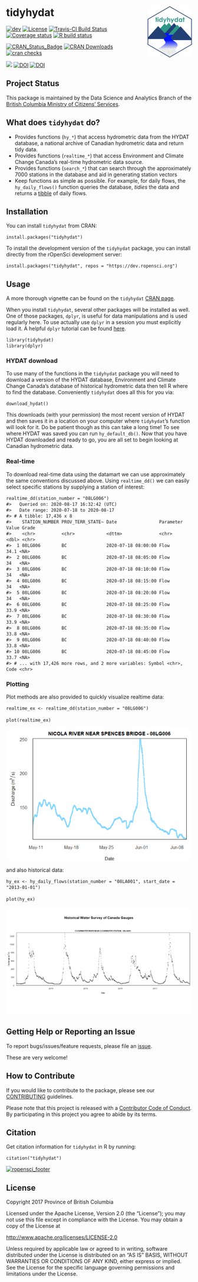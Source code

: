 <!-- README.md is generated from README.Rmd. Please edit that file -->

tidyhydat <img src="man/figures/tidyhydat.png" align="right" />
===============================================================

[![dev](https://assets.bcdevexchange.org/images/badges/delivery.svg)](https://github.com/BCDevExchange/assets/blob/master/README.md)
[![License](https://img.shields.io/badge/License-Apache%202.0-blue.svg)](https://opensource.org/licenses/Apache-2.0)
[![Travis-CI Build
Status](http://travis-ci.org/ropensci/tidyhydat.svg?branch=master)](https://travis-ci.org/ropensci/tidyhydat)
[![Coverage
status](https://codecov.io/gh/ropensci/tidyhydat/branch/master/graph/badge.svg)](https://codecov.io/github/ropensci/tidyhydat?branch=master)
[![R build
status](https://github.com/ropensci/tidyhydat/workflows/R-CMD-check/badge.svg)](https://github.com/ropensci/tidyhydat/actions)

[![CRAN\_Status\_Badge](https://www.r-pkg.org/badges/version/tidyhydat)](https://cran.r-project.org/package=tidyhydat)
[![CRAN
Downloads](https://cranlogs.r-pkg.org/badges/tidyhydat?color=brightgreen)](https://CRAN.R-project.org/package=tidyhydat)
[![cran
checks](https://cranchecks.info/badges/worst/tidyhydat)](https://cran.r-project.org/web/checks/check_results_tidyhydat.html)

[![](http://badges.ropensci.org/152_status.svg)](https://github.com/ropensci/onboarding/issues/152)
[![DOI](http://joss.theoj.org/papers/10.21105/joss.00511/status.svg)](https://doi.org/10.21105/joss.00511)
[![DOI](https://zenodo.org/badge/100978874.svg)](https://zenodo.org/badge/latestdoi/100978874)

Project Status
--------------

This package is maintained by the Data Science and Analytics Branch of
the [British Columbia Ministry of Citizens’
Services](https://www2.gov.bc.ca/gov/content/governments/organizational-structure/ministries-organizations/ministries/citizens-services).

What does `tidyhydat` do?
-------------------------

-   Provides functions (`hy_*`) that access hydrometric data from the
    HYDAT database, a national archive of Canadian hydrometric data and
    return tidy data.
-   Provides functions (`realtime_*`) that access Environment and
    Climate Change Canada’s real-time hydrometric data source.
-   Provides functions (`search_*`) that can search through the
    approximately 7000 stations in the database and aid in generating
    station vectors
-   Keep functions as simple as possible. For example, for daily flows,
    the `hy_daily_flows()` function queries the database, *tidies* the
    data and returns a [tibble](http://tibble.tidyverse.org/) of daily
    flows.

Installation
------------

You can install `tidyhydat` from CRAN:

    install.packages("tidyhydat")

To install the development version of the `tidyhydat` package, you can
install directly from the rOpenSci development server:

    install.packages("tidyhydat", repos = "https://dev.ropensci.org")

Usage
-----

A more thorough vignette can be found on the `tidyhydat` [CRAN
page](https://cran.r-project.org/package=tidyhydat/vignettes/tidyhydat_an_introduction.html).

When you install `tidyhydat`, several other packages will be installed
as well. One of those packages, `dplyr`, is useful for data
manipulations and is used regularly here. To use actually use `dplyr` in
a session you must explicitly load it. A helpful `dplyr` tutorial can be
found
[here](https://cran.r-project.org/package=dplyr/vignettes/dplyr.html).

    library(tidyhydat)
    library(dplyr)

### HYDAT download

To use many of the functions in the `tidyhydat` package you will need to
download a version of the HYDAT database, Environment and Climate Change
Canada’s database of historical hydrometric data then tell R where to
find the database. Conveniently `tidyhydat` does all this for you via:

    download_hydat()

This downloads (with your permission) the most recent version of HYDAT
and then saves it in a location on your computer where `tidyhydat`’s
function will look for it. Do be patient though as this can take a long
time! To see where HYDAT was saved you can run `hy_default_db()`. Now
that you have HYDAT downloaded and ready to go, you are all set to begin
looking at Canadian hydrometric data.

### Real-time

To download real-time data using the datamart we can use approximately
the same conventions discussed above. Using `realtime_dd()` we can
easily select specific stations by supplying a station of interest:

    realtime_dd(station_number = "08LG006")
    #>   Queried on: 2020-08-17 16:32:42 (UTC)
    #>   Date range: 2020-07-18 to 2020-08-17 
    #> # A tibble: 17,436 x 8
    #>    STATION_NUMBER PROV_TERR_STATE~ Date                Parameter Value Grade
    #>    <chr>          <chr>            <dttm>              <chr>     <dbl> <chr>
    #>  1 08LG006        BC               2020-07-18 08:00:00 Flow       34.1 <NA> 
    #>  2 08LG006        BC               2020-07-18 08:05:00 Flow       34   <NA> 
    #>  3 08LG006        BC               2020-07-18 08:10:00 Flow       34   <NA> 
    #>  4 08LG006        BC               2020-07-18 08:15:00 Flow       34   <NA> 
    #>  5 08LG006        BC               2020-07-18 08:20:00 Flow       34   <NA> 
    #>  6 08LG006        BC               2020-07-18 08:25:00 Flow       33.9 <NA> 
    #>  7 08LG006        BC               2020-07-18 08:30:00 Flow       33.9 <NA> 
    #>  8 08LG006        BC               2020-07-18 08:35:00 Flow       33.8 <NA> 
    #>  9 08LG006        BC               2020-07-18 08:40:00 Flow       33.8 <NA> 
    #> 10 08LG006        BC               2020-07-18 08:45:00 Flow       33.7 <NA> 
    #> # ... with 17,426 more rows, and 2 more variables: Symbol <chr>, Code <chr>

### Plotting

Plot methods are also provided to quickly visualize realtime data:

    realtime_ex <- realtime_dd(station_number = "08LG006")

    plot(realtime_ex)

![](man/figures/README-unnamed-chunk-7-1.png)

and also historical data:

    hy_ex <- hy_daily_flows(station_number = "08LA001", start_date = "2013-01-01")

    plot(hy_ex)

![](man/figures/README-unnamed-chunk-8-1.png)

Getting Help or Reporting an Issue
----------------------------------

To report bugs/issues/feature requests, please file an
[issue](https://github.com/ropensci/tidyhydat/issues/).

These are very welcome!

How to Contribute
-----------------

If you would like to contribute to the package, please see our
[CONTRIBUTING](https://github.com/ropensci/tidyhydat/blob/master/CONTRIBUTING.md)
guidelines.

Please note that this project is released with a [Contributor Code of
Conduct](https://github.com/ropensci/tidyhydat/blob/master/CODE_OF_CONDUCT.md).
By participating in this project you agree to abide by its terms.

Citation
--------

Get citation information for `tidyhydat` in R by running:

    citation("tidyhydat")

[![ropensci\_footer](https://ropensci.org/public_images/ropensci_footer.png)](https://ropensci.org)

License
-------

Copyright 2017 Province of British Columbia

Licensed under the Apache License, Version 2.0 (the “License”); you may
not use this file except in compliance with the License. You may obtain
a copy of the License at

<a href="http://www.apache.org/licenses/LICENSE-2.0" class="uri">http://www.apache.org/licenses/LICENSE-2.0</a>

Unless required by applicable law or agreed to in writing, software
distributed under the License is distributed on an “AS IS” BASIS,
WITHOUT WARRANTIES OR CONDITIONS OF ANY KIND, either express or implied.
See the License for the specific language governing permissions and
limitations under the License.
